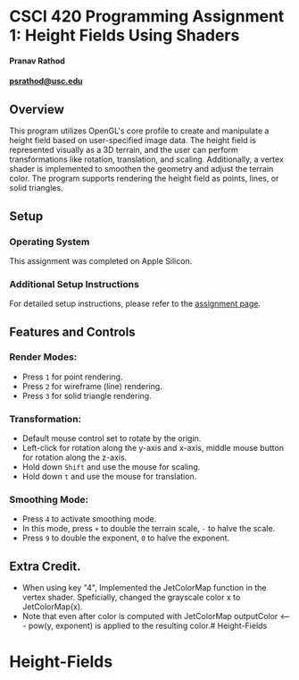 # CSCI 420 Programming Assignment 1: Height Fields Using Shaders
#### Pranav Rathod
#### psrathod@usc.edu

## Overview
This program utilizes OpenGL's core profile to create and manipulate a height field based on user-specified image data. The height field is represented visually as a 3D terrain, and the user can perform transformations like rotation, translation, and scaling. Additionally, a vertex shader is implemented to smoothen the geometry and adjust the terrain color. The program supports rendering the height field as points, lines, or solid triangles.

## Setup

### Operating System
This assignment was completed on Apple Silicon.

### Additional Setup Instructions
For detailed setup instructions, please refer to the [assignment page](https://viterbi-web.usc.edu/~jbarbic/cs420-s24/assign1/index.html).


## Features and Controls

### Render Modes:
- Press `1` for point rendering.
- Press `2` for wireframe (line) rendering.
- Press `3` for solid triangle rendering.

### Transformation:
- Default mouse control set to rotate by the origin.
- Left-click for rotation along the y-axis and x-axis, middle mouse button for rotation along the z-axis.
- Hold down `Shift` and use the mouse for scaling.
- Hold down `t` and use the mouse for translation.

### Smoothing Mode:
- Press `4` to activate smoothing mode.
- In this mode, press `+` to double the terrain scale, `-` to halve the scale.
- Press `9` to double the exponent, `0` to halve the exponent.

## Extra Credit.
- When using key "4", Implemented the JetColorMap function in the vertex shader. Speficially, changed the grayscale color x to JetColorMap(x). 
- Note that even after color is computed with JetColorMap outputColor <--- pow(y, exponent) is applied to the resulting color.# Height-Fields
# Height-Fields
